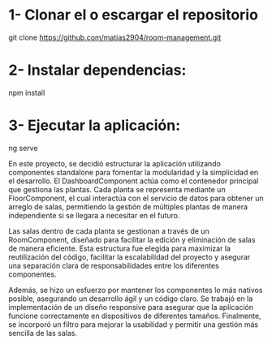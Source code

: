 # 1- Clonar el o escargar el repositorio
git clone https://github.com/matias2904/room-management.git
# 2- Instalar dependencias:
npm install
# 3- Ejecutar la aplicación: 
ng serve

En este proyecto, se decidió estructurar la aplicación utilizando componentes standalone para fomentar la modularidad y la simplicidad en el desarrollo. El DashboardComponent actúa como el contenedor principal que gestiona las plantas. Cada planta se representa mediante un FloorComponent, el cual interactúa con el servicio de datos para obtener un arreglo de salas, permitiendo la gestión de múltiples plantas de manera independiente si se llegara a necesitar en el futuro.

Las salas dentro de cada planta se gestionan a través de un RoomComponent, diseñado para facilitar la edición y eliminación de salas de manera eficiente. Esta estructura fue elegida para maximizar la reutilización del código, facilitar la escalabilidad del proyecto y asegurar una separación clara de responsabilidades entre los diferentes componentes.

Además, se hizo un esfuerzo por mantener los componentes lo más nativos posible, asegurando un desarrollo ágil y un código claro. Se trabajó en la implementación de un diseño responsive para asegurar que la aplicación funcione correctamente en dispositivos de diferentes tamaños. Finalmente, se incorporó un filtro para mejorar la usabilidad y permitir una gestión más sencilla de las salas.
